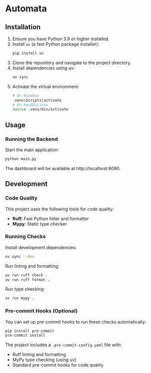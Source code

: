 # Automata

## Installation

1. Ensure you have Python 3.9 or higher installed.
2. Install `uv` (a fast Python package installer):
   ```bash
   pip install uv
   ```
3. Clone the repository and navigate to the project directory.
4. Install dependencies using uv:
   ```bash
   uv sync
   ```
5. Activate the virtual environment:
   ```bash
   # On Windows
   .venv\Scripts\activate
   # On macOS/Linux
   source .venv/bin/activate
   ```

## Usage

### Running the Backend

Start the main application:
```bash
python main.py
```

The dashboard will be available at http://localhost:8080.

## Development

### Code Quality

This project uses the following tools for code quality:

- **Ruff**: Fast Python linter and formatter
- **Mypy**: Static type checker

### Running Checks

Install development dependencies:
```bash
uv sync --dev
```

Run linting and formatting:
```bash
uv run ruff check .
uv run ruff format .
```

Run type checking:
```bash
uv run mypy .
```

### Pre-commit Hooks (Optional)

You can set up pre-commit hooks to run these checks automatically:

```bash
pip install pre-commit
pre-commit install
```

The project includes a `.pre-commit-config.yaml` file with:
- Ruff linting and formatting
- MyPy type checking (using uv)
- Standard pre-commit hooks for code quality
